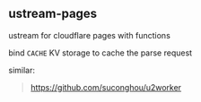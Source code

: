 ## ustream-pages

ustream for cloudflare pages with functions

bind `CACHE` KV storage to cache the parse request

similar:

> https://github.com/suconghou/u2worker